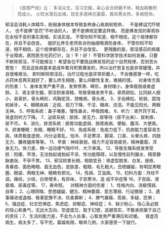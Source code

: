 > 《首楞严经》云： 
> 多淫众生，淫习交接，染心会合研磨不休，精血耗散积而成火。 
> 火旺水落石出竭，现生多感神志委靡，畏风寒炎热，多病短命。

邪淫会消耗人体精华，削弱身体根本导致各种身心疾病和短命，
&nbsp;
不是佛诅咒吓唬人，
也不是佛“惩罚”不听话的人，
更不是佛规定要这样做。
而是佛发现的客观存在永恒不变的事实真相，实话实说。
不管你知不知道，相不相信，这个规律都存在，并且不会改变。
&nbsp;
就好比养生老师告诉你抽烟喝酒伤身体，
不管你知不知道，相不相信，这个规律都存在，并且不会改变。
&nbsp;
更残酷的是，邪淫感召的病属于业障病，医院医生吃药打针，治！不！好！
不管科学医学技术如何发展，只要不断除邪淫，不可能根治！
希望各位不要挑战佛发现的这个自然规律，否则苦头管饱！
&nbsp;
而且这些病基本是成年累月积累爆发的，所以治疗恢复也是非常缓慢，并且很难根治，
即时断除邪淫后，治疗过程也是非常折磨人，
不会像感冒一样，吃点药休息两天就好了，要么终生相随，要么间歇性复发，难搞的很。
&nbsp;
对身体方面的伤害：
1、身体发育严重不良，发育停滞、畸形，身材矮小，身体瘦弱或者虚胖。
2、肾主骨生髓，邪淫损害肾精，导致骨骼发育不良，骨质疏松、比同龄人细小、易骨折，骨头畸形，鸡胸驼背，颈椎病、骨头疼。
3、牙齿稀松、软弱、腐蚀和掉牙。
4、眼睛疾病：近视、视力下降、干涩、眼痒、流泪，不能见阳光、两眼无神。 
5、呼吸系统：鼻子堵塞，慢性鼻炎，呼吸困难。
6、听力：肾开窍于耳，肾虚则听力下降。
7、泌尿系统：尿频、尿无力、尿等待（尿不出来）、尿刺疼、尿不尽。
8、消化、排泄系统：肠胃功能虚弱、肠胃疾病、便秘、腹泻、大便臭。
9、损害睡眠：失眠、睡眠不好。
10、免疫系统：免疫力低下，抗病能力差容易生病，体质极度虚弱，内分泌紊乱，怕冷、手足寒凉、脚臭、口臭、头晕头疼、四肢无力、腰疼腿疼等等。
11、早衰：神经衰弱，精力不足容易疲劳，精神萎靡，浑身无力。体力差，稍一运动便气喘吁吁、大汗淋漓。
12、导致生殖系统发育受损：阳痿、早泄，无法勃起或勃起不坚、性功能障碍，以及慢性前列腺炎、精索静脉曲张、不孕不育。
13、邪淫损害长相，相貌变丑：肾虚型脱发、白发，痤疮、青春痘、面色晦暗、面无血色，皮肤差、粗糙、毛孔粗大，丑陋龌龊，有明显黑眼圈、眼袋、两眼无神、眼睛有邪光。
14，性病、艾滋病。
15，妇科方面：月经不调，痛经，少经，白带增多，有异味，子宫寒冷，造 成不孕症等
16，子宫癌、肾衰竭、尿毒症等。
17，寿命短。
  &nbsp;
对精神方面的伤害：
1、性格内向、消极懦弱、自卑；
2、心理阴暗、思想龌龊、健忘、精神萎靡、意志薄弱、行动猥亵；
3、遇事燥进或退缩、做事犹豫不决、优柔寡断；
4、脾气暴躁、乖戾、多疑、恐惧；
5、强迫症、社交恐惧症、焦虑症、抑郁症、神经症；
6、缺少耐心、恒心及必胜的信心和勇气，无远大志向、空虚度日，耽于幻想，逃避现实，不敢承担属于自己的责任；7、生活的能力差，不会为人处事，心智发育严重滞后和迟缓。
&nbsp;
肾虚百病生，病太多了，写不完，篇幅有限，略举几例，大家感受一下就行。
